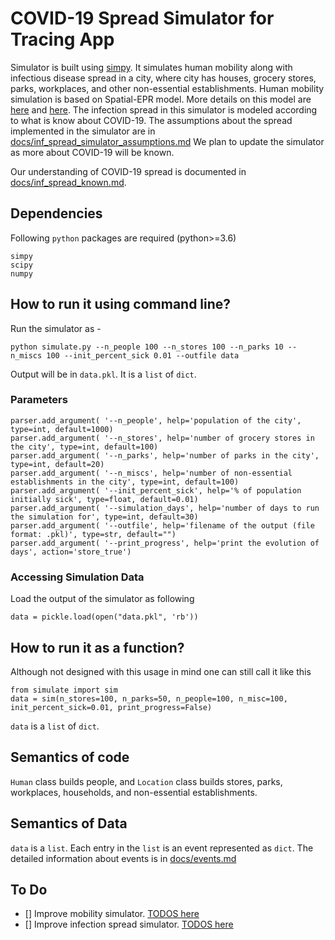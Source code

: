 # COVID-19 Spread Simulator for Tracing App

Simulator is built using [simpy](!https://simpy.readthedocs.io/en/latest/simpy_intro/index.html).
It simulates human mobility along with infectious disease spread in a city, where city has houses, grocery stores, parks, workplaces, and other non-essential establishments.
Human mobility simulation is based on Spatial-EPR model. More details on this model are [here](https://www.nature.com/articles/ncomms9166) and [here](https://www.nature.com/articles/nphys1760).
The infection spread in this simulator is modeled according to what is know about COVID-19.
The assumptions about the spread implemented in the simulator are in [docs/inf_spread_simulator_assumptions.md](docs/inf_spread_simulator_assumptions.md)
We plan to update the simulator as more about COVID-19 will be known.

Our understanding of COVID-19 spread is documented in [docs/inf_spread_known.md](docs/inf_spread_known.md).

## Dependencies
Following `python` packages are required (python>=3.6)
```
simpy
scipy
numpy
```

## How to run it using command line?
Run the simulator as -
```
python simulate.py --n_people 100 --n_stores 100 --n_parks 10 --n_miscs 100 --init_percent_sick 0.01 --outfile data
```

Output will be in `data.pkl`. It is a `list` of `dict`.

### Parameters

```
parser.add_argument( '--n_people', help='population of the city', type=int, default=1000)
parser.add_argument( '--n_stores', help='number of grocery stores in the city', type=int, default=100)
parser.add_argument( '--n_parks', help='number of parks in the city', type=int, default=20)
parser.add_argument( '--n_miscs', help='number of non-essential establishments in the city', type=int, default=100)
parser.add_argument( '--init_percent_sick', help='% of population initially sick', type=float, default=0.01)
parser.add_argument( '--simulation_days', help='number of days to run the simulation for', type=int, default=30)
parser.add_argument( '--outfile', help='filename of the output (file format: .pkl)', type=str, default="")
parser.add_argument( '--print_progress', help='print the evolution of days', action='store_true')
```

### Accessing Simulation Data
Load the output of the simulator as following
```
data = pickle.load(open("data.pkl", 'rb'))
```

## How to run it as a function?
Although not designed with this usage in mind one can still call it like this
```
from simulate import sim
data = sim(n_stores=100, n_parks=50, n_people=100, n_misc=100, init_percent_sick=0.01, print_progress=False)
```

`data` is a `list` of `dict`.

## Semantics of code
`Human` class builds people, and `Location` class builds stores, parks, workplaces, households, and non-essential establishments.

## Semantics of Data
`data` is a `list`. Each entry in the `list` is an event represented as `dict`.
The detailed information about events is in [docs/events.md](docs/events.md)

## To Do
- [] Improve mobility simulator. [TODOS here](docs/mobility_tasks.md)
- [] Improve infection spread simulator. [TODOS here](docs/infection_spread_tasks.md)
